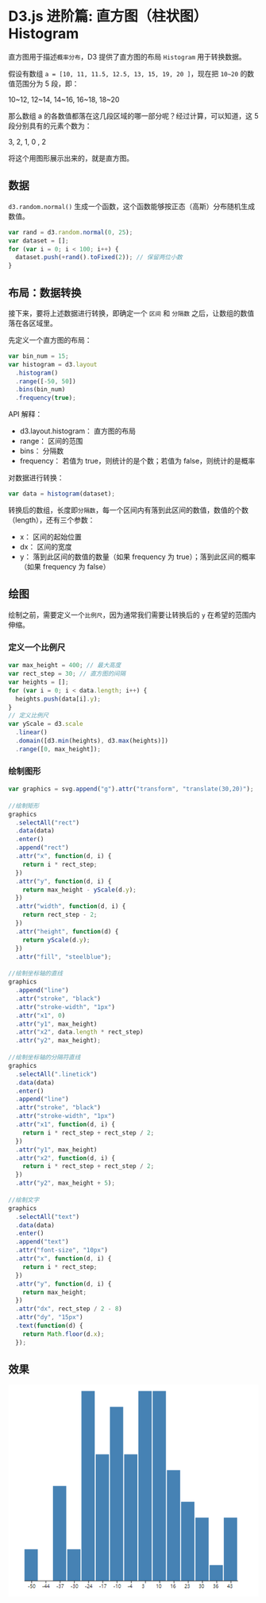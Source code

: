 # D3.js 进阶篇: 直方图（柱状图） Histogram

直方图用于描述`概率分布`，D3 提供了直方图的布局 `Histogram` 用于转换数据。

假设有数组 `a = [10, 11, 11.5, 12.5, 13, 15, 19, 20 ]`，现在把 `10~20` 的数值范围分为 5 段，即：

10~12, 12~14, 14~16, 16~18, 18~20

那么数组 a 的各数值都落在这几段区域的哪一部分呢？经过计算，可以知道，这 5 段分别具有的元素个数为：

3, 2, 1, 0 , 2

将这个用图形展示出来的，就是直方图。

## 数据

`d3.random.normal()` 生成一个函数，这个函数能够按正态（高斯）分布随机生成数值。

```js
var rand = d3.random.normal(0, 25);
var dataset = [];
for (var i = 0; i < 100; i++) {
  dataset.push(+rand().toFixed(2)); // 保留两位小数
}
```

## 布局：数据转换

接下来，要将上述数据进行转换，即确定一个 `区间` 和 `分隔数` 之后，让数组的数值落在各区域里。

先定义一个直方图的布局：

```js
var bin_num = 15;
var histogram = d3.layout
  .histogram()
  .range([-50, 50])
  .bins(bin_num)
  .frequency(true);
```

API 解释：

- d3.layout.histogram： 直方图的布局
- range： 区间的范围
- bins： 分隔数
- frequency： 若值为 true，则统计的是个数；若值为 false，则统计的是概率

对数据进行转换：

```js
var data = histogram(dataset);
```

转换后的数组，长度即`分隔数`，每一个区间内有落到此区间的数值，数值的个数（length），还有三个参数：

- x： 区间的起始位置
- dx： 区间的宽度
- y： 落到此区间的数值的数量（如果 frequency 为 true）；落到此区间的概率（如果 frequency 为 false）

## 绘图

绘制之前，需要定义一个`比例尺`，因为通常我们需要让转换后的 `y` 在希望的范围内伸缩。

### 定义一个比例尺

```js
var max_height = 400; // 最大高度
var rect_step = 30; // 直方图的间隔
var heights = [];
for (var i = 0; i < data.length; i++) {
  heights.push(data[i].y);
}
// 定义比例尺
var yScale = d3.scale
  .linear()
  .domain([d3.min(heights), d3.max(heights)])
  .range([0, max_height]);
```

### 绘制图形

```js
var graphics = svg.append("g").attr("transform", "translate(30,20)");

//绘制矩形
graphics
  .selectAll("rect")
  .data(data)
  .enter()
  .append("rect")
  .attr("x", function(d, i) {
    return i * rect_step;
  })
  .attr("y", function(d, i) {
    return max_height - yScale(d.y);
  })
  .attr("width", function(d, i) {
    return rect_step - 2;
  })
  .attr("height", function(d) {
    return yScale(d.y);
  })
  .attr("fill", "steelblue");

//绘制坐标轴的直线
graphics
  .append("line")
  .attr("stroke", "black")
  .attr("stroke-width", "1px")
  .attr("x1", 0)
  .attr("y1", max_height)
  .attr("x2", data.length * rect_step)
  .attr("y2", max_height);

//绘制坐标轴的分隔符直线
graphics
  .selectAll(".linetick")
  .data(data)
  .enter()
  .append("line")
  .attr("stroke", "black")
  .attr("stroke-width", "1px")
  .attr("x1", function(d, i) {
    return i * rect_step + rect_step / 2;
  })
  .attr("y1", max_height)
  .attr("x2", function(d, i) {
    return i * rect_step + rect_step / 2;
  })
  .attr("y2", max_height + 5);

//绘制文字
graphics
  .selectAll("text")
  .data(data)
  .enter()
  .append("text")
  .attr("font-size", "10px")
  .attr("x", function(d, i) {
    return i * rect_step;
  })
  .attr("y", function(d, i) {
    return max_height;
  })
  .attr("dx", rect_step / 2 - 8)
  .attr("dy", "15px")
  .text(function(d) {
    return Math.floor(d.x);
  });
```

## 效果

![直方图](./img/histogram.jpg)
